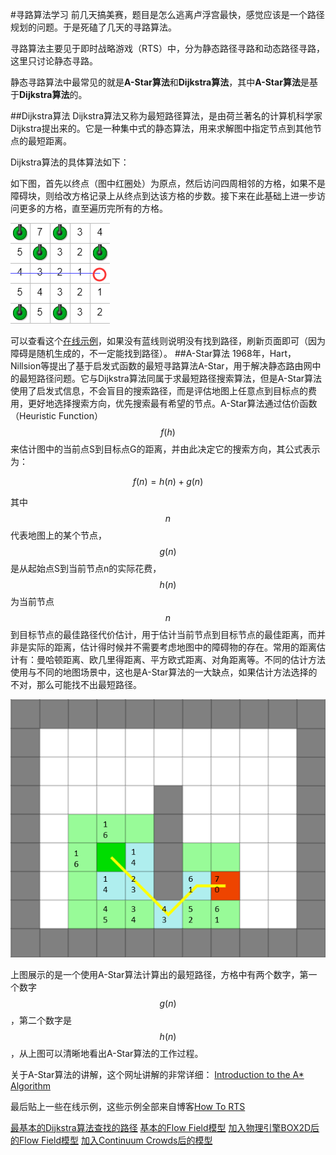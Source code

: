 #寻路算法学习
前几天搞美赛，题目是怎么逃离卢浮宫最快，感觉应该是一个路径规划的问题。于是死磕了几天的寻路算法。

寻路算法主要见于即时战略游戏（RTS）中，分为静态路径寻路和动态路径寻路，这里只讨论静态寻路。

静态寻路算法中最常见的就是**A-Star算法**和**Dijkstra算法**，其中**A-Star算法**是基于**Dijkstra算法**的。

##Dijkstra算法
Dijkstra算法又称为最短路径算法，是由荷兰著名的计算机科学家Dijkstra提出来的。它是一种集中式的静态算法，用来求解图中指定节点到其他节点的最短距离。

Dijkstra算法的具体算法如下：

如下图，首先以终点（图中红圈处）为原点，然后访问四周相邻的方格，如果不是障碍块，则给改方格记录上从终点到达该方格的步数。接下来在此基础上进一步访问更多的方格，直至遍历完所有的方格。

![](images/dijkstra.png)

可以查看这个[在线示例](https://howtorts.github.io/examples/2-dijkstra-path-building/)，如果没有蓝线则说明没有找到路径，刷新页面即可（因为障碍是随机生成的，不一定能找到路径）。
##A-Star算法
1968年，Hart，Nillsion等提出了基于启发式函数的最短寻路算法A-Star，用于解决静态路由网中的最短路径问题。它与Dijkstra算法同属于求最短路径搜索算法，但是A-Star算法使用了启发式信息，不会盲目的搜索路径，而是评估地图上任意点到目标点的费用，更好地选择搜索方向，优先搜索最有希望的节点。A-Star算法通过估价函数（Heuristic Function）$$f(h)$$来估计图中的当前点S到目标点G的距离，并由此决定它的搜索方向，其公式表示为：

$$f(n)=h(n)+g(n)$$

其中$$n$$代表地图上的某个节点，$$g(n)$$是从起始点S到当前节点n的实际花费，$$h(n)$$为当前节点$$n$$到目标节点的最佳路径代价估计，用于估计当前节点到目标节点的最佳距离，而并非是实际的距离，估计得时候并不需要考虑地图中的障碍物的存在。常用的距离估计有：曼哈顿距离、欧几里得距离、平方欧式距离、对角距离等。不同的估计方法使用与不同的地图场景中，这也是A-Star算法的一大缺点，如果估计方法选择的不对，那么可能找不出最短路径。

![](images/A-Star.png)

上图展示的是一个使用A-Star算法计算出的最短路径，方格中有两个数字，第一个数字$$g(n)$$，第二个数字是$$h(n)$$，从上图可以清晰地看出A-Star算法的工作过程。

关于A-Star算法的讲解，这个网址讲解的非常详细：
[Introduction to the A* Algorithm](https://www.redblobgames.com/pathfinding/a-star/introduction.html)

最后贴上一些在线示例，这些示例全部来自博客[How To RTS](https://howtorts.github.io/)

[最基本的Dijkstra算法查找的路径](https://howtorts.github.io/examples/2-dijkstra-path-building/)
[基本的Flow Field模型](https://howtorts.github.io/examples/5-flow-field-improvements/index.html)
[加入物理引擎BOX2D后的Flow Field模型](https://howtorts.github.io/examples/6-physics/index.html)
[加入Continuum Crowds后的模型](https://howtorts.github.io/examples/8-1-crossing-groups-continuum-crowds/)